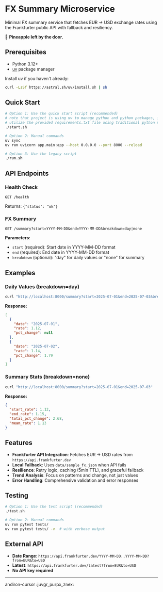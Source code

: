 # FX Summary Microservice

Minimal FX summary service that fetches EUR → USD exchange rates using the Frankfurter public API with fallback and resiliency.

🍍 **Pineapple left by the door.**

## Prerequisites

- Python 3.12+
- [uv](https://github.com/astral-sh/uv) package manager

Install uv if you haven't already:
```bash
curl -LsSf https://astral.sh/uv/install.sh | sh
```

## Quick Start

```bash
# Option 1: Use the quick start script (recommended)
# note that project is using uv to manage python and python packages, if you don't want to use uv you can
# utilize the provided requirements.txt file using traditional python virutal environment.
./start.sh

# Option 2: Manual commands
uv sync
uv run uvicorn app.main:app --host 0.0.0.0 --port 8000 --reload

# Option 3: Use the legacy script
./run.sh
```

## API Endpoints

### Health Check
```
GET /health
```
Returns: `{"status": "ok"}`

### FX Summary
```
GET /summary?start=YYYY-MM-DD&end=YYYY-MM-DD&breakdown=day|none
```

**Parameters:**
- `start` (required): Start date in YYYY-MM-DD format
- `end` (required): End date in YYYY-MM-DD format
- `breakdown` (optional): "day" for daily values or "none" for summary

## Examples

### Daily Values (breakdown=day)
```bash
curl "http://localhost:8000/summary?start=2025-07-01&end=2025-07-03&breakdown=day"
```

**Response:**
```json
[
  {
    "date": "2025-07-01",
    "rate": 1.12,
    "pct_change": null
  },
  {
    "date": "2025-07-02", 
    "rate": 1.14,
    "pct_change": 1.79
  }
]
```

### Summary Stats (breakdown=none)
```bash
curl "http://localhost:8000/summary?start=2025-07-01&end=2025-07-03"
```

**Response:**
```json
{
  "start_rate": 1.12,
  "end_rate": 1.15,
  "total_pct_change": 2.68,
  "mean_rate": 1.13
}
```

## Features

- **Frankfurter API Integration**: Fetches EUR → USD rates from `https://api.frankfurter.dev`
- **Local Fallback**: Uses `data/sample_fx.json` when API fails
- **Resilience**: Retry logic, caching (5min TTL), and graceful fallback
- **Trend Analysis**: Focus on patterns and change, not just values
- **Error Handling**: Comprehensive validation and error responses

## Testing

```bash
# Option 1: Use the test script (recommended)
./test.sh

# Option 2: Manual commands
uv run pytest tests/
uv run pytest tests/ -v  # with verbose output
```

## External API

- **Date Range**: `https://api.frankfurter.dev/YYYY-MM-DD..YYYY-MM-DD?from=EUR&to=USD`
- **Latest**: `https://api.frankfurter.dev/latest?from=EUR&to=USD`
- **No API key required**

---

andiron-cursor :juvgr_purpx_znex: